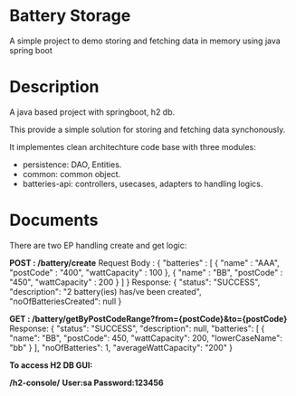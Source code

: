 # Battery Storage
A simple project to demo storing and fetching data in memory using java spring boot

# Description
A java based project with springboot, h2 db.

This provide a simple solution for storing and fetching data synchonously.

It implementes clean architechture code base with three modules:

- persistence: DAO, Entities.
- common: common object.
- batteries-api: controllers, usecases, adapters to handling logics.

# Documents

There are two EP handling create and get logic:

**POST : /battery/create**
Request Body :
{
    "batteries" : [
        {
            "name" : "AAA",
            "postCode" : "400",
            "wattCapacity" : 100
        },
        {
            "name" : "BB",
            "postCode" : "450",
            "wattCapacity" : 200
        }
        ]
}
Response:
{
    "status": "SUCCESS",
    "description": "2 battery(ies) has/ve been created",
    "noOfBatteriesCreated": null
}

**GET : /battery/getByPostCodeRange?from={postCode}&to={postCode}**
Response:
{
    "status": "SUCCESS",
    "description": null,
    "batteries": [
        {
            "name": "BB",
            "postCode": 450,
            "wattCapacity": 200,
            "lowerCaseName": "bb"
        }
    ],
    "noOfBatteries": 1,
    "averageWattCapacity": "200"
}

**To access H2 DB GUI:**

**/h2-console/**
**User:sa
Password:123456**
